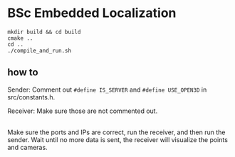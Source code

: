 # BSc Embedded Localization

```
mkdir build && cd build
cmake ..
cd ..
./compile_and_run.sh
```

## how to 
Sender: Comment out  ```#define IS_SERVER``` and ```#define USE_OPEN3D``` in src/constants.h. </br>

Receiver: Make sure those are not commented out. </br> </br>

Make sure the ports and IPs are correct, run the receiver, and then run the sender. Wait until no more data is sent, the receiver will visualize the points and cameras.
